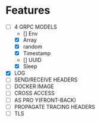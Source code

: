 # Features

- [ ] 4 GRPC MODELS
  - [] Env
  - [X] Array
  - [X] random
  - [X] Timestamp
  - [] UUID
  - [X] Sleep
- [X] LOG
- [ ] SEND/RECEIVE HEADERS
- [ ] DOCKER IMAGE
- [ ] CROSS ACCESS
- [ ] AS PRO Y(FRONT-BACK)
- [ ] PROPAGATE TRACING HEADERS
- [ ] TLS
